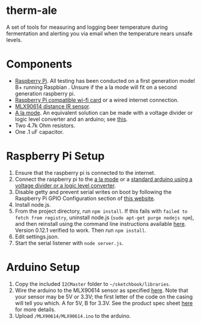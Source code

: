 # therm-ale
A set of tools for measuring and logging beer temperature during fermentation and alerting you via email when the temperature nears unsafe levels.

Components
==========
* [Raspberry Pi](http://www.adafruit.com/product/998). All testing has been conducted on a first generation model B+ running Raspbian . Unsure if the a la mode will fit on a second generation raspberry pi.
* [Raspberry Pi compatible wi-fi card](http://elinux.org/RPi_USB_Wi-Fi_Adapters#Working_USB_Wi-Fi_Adapters) or a wired internet connection.
* [MLX90614 distance IR sensor](https://www.sparkfun.com/products/9570).
* [A la mode](http://www.makershed.com/products/alamode-for-raspberry-pi). An equivalent solution can be made with a voltage divider or logic level converter and an arduino; see [this](http://blog.oscarliang.net/raspberry-pi-and-arduino-connected-serial-gpio/).
* Two 4.7k Ohm resistors.
* One .1 uF capacitor.

Raspberry Pi Setup
==================
1. Ensure that the raspberry pi is connected to the internet.
2. Connect the raspberry pi to the [a la mode](http://wyolum.com/projects/alamode/) or a [standard arduino using a voltage divider or a logic level converter](http://blog.oscarliang.net/raspberry-pi-and-arduino-connected-serial-gpio/).
3. Disable getty and prevent serial writes on boot by following the Raspberry Pi GPIO Configuration section of [this website](http://blog.oscarliang.net/raspberry-pi-and-arduino-connected-serial-gpio/).
4. Install node.js.
5. From the project directory, run `npm install`. If this fails with `failed to fetch from registry`, uninstall node.js (`sudo apt-get purge nodejs npm`), and then reinstall using the command line instructions available [here](http://node-arm.herokuapp.com/). Version 0.12.1 verified to work. Then run `npm install`.
6. Edit settings.json.
7. Start the serial listener with `node server.js`.

Arduino Setup
=============
1. Copy the included `I2CMaster` folder to `~/sketchbook/libraries`.
2. Wire the arduino to the MLX90614 sensor as specified [here](http://bildr.org/2011/02/mlx90614-arduino/). Note that your sensor may be 5V or 3.3V; the first letter of the code on the casing will tell you which. A for 5V, B for 3.3V. See the product spec sheet [here](https://www.sparkfun.com/datasheets/Sensors/Temperature/SEN-09570-datasheet-3901090614M005.pdf) for more details.
3. Upload `/MLX90614/MLX90614.ino` to the arduino.
